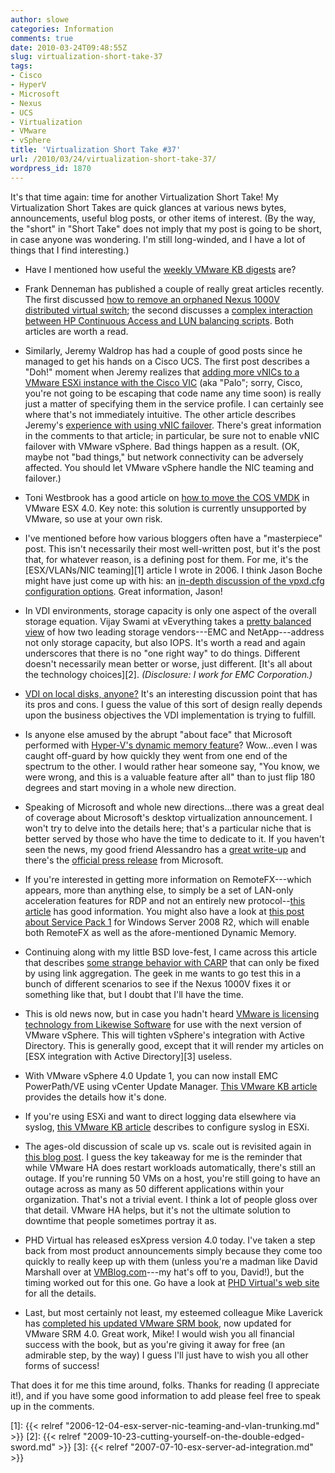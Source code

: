 ```yaml
---
author: slowe
categories: Information
comments: true
date: 2010-03-24T09:48:55Z
slug: virtualization-short-take-37
tags:
- Cisco
- HyperV
- Microsoft
- Nexus
- UCS
- Virtualization
- VMware
- vSphere
title: 'Virtualization Short Take #37'
url: /2010/03/24/virtualization-short-take-37/
wordpress_id: 1870
---
```


It's that time again: time for another Virtualization Short Take! My Virtualization Short Takes are quick glances at various news bytes, announcements, useful blog posts, or other items of interest. (By the way, the "short" in "Short Take" does not imply that my post is going to be short, in case anyone was wondering. I'm still long-winded, and I have a lot of things that I find interesting.)

* Have I mentioned how useful the [weekly VMware KB digests](http://blogs.vmware.com/kbdigest/) are?

* Frank Denneman has published a couple of really great articles recently. The first discussed [how to remove an orphaned Nexus 1000V distributed virtual switch](http://frankdenneman.nl/2010/03/removing-orphaned-nexus-dvs/); the second discusses a [complex interaction between HP Continuous Access and LUN balancing scripts](http://frankdenneman.nl/2009/02/hp-continuous-access-and-the-use-of-lun-balancing-scripts/). Both articles are worth a read.

* Similarly, Jeremy Waldrop has had a couple of good posts since he managed to get his hands on a Cisco UCS. The first post describes a "Doh!" moment when Jeremy realizes that [adding more vNICs to a VMware ESXi instance with the Cisco VIC](http://jeremywaldrop.wordpress.com/2010/03/13/presenting-4-vnics-to-vmware-esxi-4-with-the-cisco-ucs-vic-palo-adapter/) (aka "Palo"; sorry, Cisco, you're not going to be escaping that code name any time soon) is really just a matter of specifying them in the service profile. I can certainly see where that's not immediately intuitive. The other article describes Jeremy's [experience with using vNIC failover](http://jeremywaldrop.wordpress.com/2010/03/18/cisco-ucs-vnic-failover/). There's great information in the comments to that article; in particular, be sure not to enable vNIC failover with VMware vSphere. Bad things happen as a result. (OK, maybe not "bad things," but network connectivity can be adversely affected. You should let VMware vSphere handle the NIC teaming and failover.)

* Toni Westbrook has a good article on [how to move the COS VMDK](http://www.toniwestbrook.com/archives/168) in VMware ESX 4.0. Key note: this solution is currently unsupported by VMware, so use at your own risk.

* I've mentioned before how various bloggers often have a "masterpiece" post. This isn't necessarily their most well-written post, but it's the post that, for whatever reason, is a defining post for them. For me, it's the [ESX/VLANs/NIC teaming][1] article I wrote in 2006. I think Jason Boche might have just come up with his: an [in-depth discussion of the vpxd.cfg configuration options](http://www.boche.net/blog/index.php/2010/03/13/vpxd-cfg-advanced-configuration/). Great information, Jason!

* In VDI environments, storage capacity is only one aspect of the overall storage equation. Vijay Swami at vEverything takes a [pretty balanced view](http://virtualeverything.wordpress.com/2010/03/15/a-look-at-solving-the-vdi-iops-problem/) of how two leading storage vendors---EMC and NetApp---address not only storage capacity, but also IOPS. It's worth a read and again underscores that there is no "one right way" to do things. Different doesn't necessarily mean better or worse, just different. [It's all about the technology choices][2]. _(Disclosure: I work for EMC Corporation.)_

* [VDI on local disks, anyone?](http://myvirtualcloud.net/?p=448) It's an interesting discussion point that has its pros and cons. I guess the value of this sort of design really depends upon the business objectives the VDI implementation is trying to fulfill.

* Is anyone else amused by the abrupt "about face" that Microsoft performed with [Hyper-V's dynamic memory feature](http://blogs.technet.com/virtualization/archive/2010/03/18/dynamic-memory-coming-to-hyper-v.aspx)? Wow...even I was caught off-guard by how quickly they went from one end of the spectrum to the other. I would rather hear someone say, "You know, we were wrong, and this is a valuable feature after all" than to just flip 180 degrees and start moving in a whole new direction.

* Speaking of Microsoft and whole new directions...there was a great deal of coverage about Microsoft's desktop virtualization announcement. I won't try to delve into the details here; that's a particular niche that is better served by those who have the time to dedicate to it. If you haven't seen the news, my good friend Alessandro has a [great write-up](http://www.virtualization.info/2010/03/microsoft-announces-changes-in.html) and there's the [official press release](http://www.microsoft.com/Presspass/press/2010/mar10/03-18DesktopVirtPR.mspx) from Microsoft.

* If you're interested in getting more information on RemoteFX---which appears, more than anything else, to simply be a set of LAN-only acceleration features for RDP and not an entirely new protocol--[this article](http://blogs.technet.com/virtualization/archive/2010/03/17/explaining-microsoft-remotefx.aspx) has good information. You might also have a look at [this post about Service Pack 1](http://blogs.technet.com/windowsserver/archive/2010/03/18/announcing-windows-server-2008-r2-and-windows-7-service-pack-1.aspx) for Windows Server 2008 R2, which will enable both RemoteFX as well as the afore-mentioned Dynamic Memory.

* Continuing along with my little BSD love-fest, I came across this article that describes [some strange behavior with CARP](http://sysadminadventures.wordpress.com/2010/03/22/fixing-vm-based-pfsense-carp-announcement-echoes-when-using-teamed-network-adapters/) that can only be fixed by using link aggregation. The geek in me wants to go test this in a bunch of different scenarios to see if the Nexus 1000V fixes it or something like that, but I doubt that I'll have the time.

* This is old news now, but in case you hadn't heard [VMware is licensing technology from Likewise Software](http://www.likewise.com/blog/?p=216) for use with the next version of VMware vSphere. This will tighten vSphere's integration with Active Directory. This is generally good, except that it will render my articles on [ESX integration with Active Directory][3] useless.

* With VMware vSphere 4.0 Update 1, you can now install EMC PowerPath/VE using vCenter Update Manager. [This VMware KB article](http://kb.vmware.com/selfservice/microsites/search.do?language=en_US&cmd=displayKC&externalId=1018740) provides the details how it's done.

* If you're using ESXi and want to direct logging data elsewhere via syslog, [this VMware KB article](http://kb.vmware.com/selfservice/microsites/search.do?language=en_US&cmd=displayKC&externalId=1016621) describes to configure syslog in ESXi.

* The ages-old discussion of scale up vs. scale out is revisited again in [this blog post](http://itsjustanotherlayer.com/2010/03/scale-up-or-scale-out%e2%84%a2/). I guess the key takeaway for me is the reminder that while VMware HA does restart workloads automatically, there's still an outage. If you're running 50 VMs on a host, you're still going to have an outage across as many as 50 different applications within your organization. That's not a trivial event. I think a lot of people gloss over that detail. VMware HA helps, but it's not the ultimate solution to downtime that people sometimes portray it as.

* PHD Virtual has released esXpress version 4.0 today. I've taken a step back from most product announcements simply because they come too quickly to really keep up with them (unless you're a madman like David Marshall over at [VMBlog.com](http://vmblog.com/)---my hat's off to you, David!), but the timing worked out for this one. Go have a look at [PHD Virtual's web site](http://www.phdvirtual.com/) for all the details.

* Last, but most certainly not least, my esteemed colleague Mike Laverick has [completed his updated VMware SRM book](http://www.rtfm-ed.co.uk/2010/03/22/new-administrating-vmware-site-recovery-manager-4-0/), now updated for VMware SRM 4.0. Great work, Mike! I would wish you all financial success with the book, but as you're giving it away for free (an admirable step, by the way) I guess I'll just have to wish you all other forms of success!

That does it for me this time around, folks. Thanks for reading (I appreciate it!), and if you have some good information to add please feel free to speak up in the comments.

[1]: {{< relref "2006-12-04-esx-server-nic-teaming-and-vlan-trunking.md" >}}
[2]: {{< relref "2009-10-23-cutting-yourself-on-the-double-edged-sword.md" >}}
[3]: {{< relref "2007-07-10-esx-server-ad-integration.md" >}}
